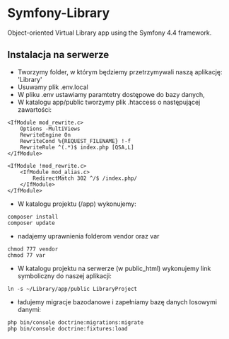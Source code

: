 # Symfony-Library
Object-oriented Virtual Library app using the Symfony 4.4 framework.

## Instalacja na serwerze
- Tworzymy folder, w którym będziemy przetrzymywali naszą aplikację: 'Library'
- Usuwamy plik .env.local
- W pliku .env ustawiamy paramtetry dostępowe do bazy danych,
- W katalogu app/public tworzymy plik .htaccess o następującej zawartości:
```text
<IfModule mod_rewrite.c>
    Options -MultiViews
    RewriteEngine On
    RewriteCond %{REQUEST_FILENAME} !-f
    RewriteRule ^(.*)$ index.php [QSA,L]
</IfModule>

<IfModule !mod_rewrite.c>
    <IfModule mod_alias.c>
        RedirectMatch 302 ^/$ /index.php/
    </IfModule>
</IfModule>
```
- W katalogu projektu (/app) wykonujemy:
```text
composer install
composer update
```
- nadajemy uprawnienia folderom vendor oraz var
```text
chmod 777 vendor
chmod 77 var
```
- W katalogu projektu na serwerze (w public_html) wykonujemy link symboliczny do naszej aplikacji:
```text
ln -s ~/Library/app/public LibraryProject
```
- ładujemy migracje bazodanowe i zapełniamy bazę danych losowymi danymi:
```text
php bin/console doctrine:migrations:migrate
php bin/console doctrine:fixtures:load
```
